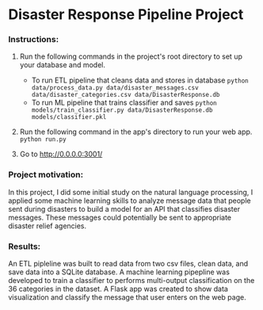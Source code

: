 # Disaster Response Pipeline Project

### Instructions:
1. Run the following commands in the project's root directory to set up your database and model.

    - To run ETL pipeline that cleans data and stores in database
        `python data/process_data.py data/disaster_messages.csv data/disaster_categories.csv data/DisasterResponse.db`
    - To run ML pipeline that trains classifier and saves
        `python models/train_classifier.py data/DisasterResponse.db models/classifier.pkl`

2. Run the following command in the app's directory to run your web app.
    `python run.py`

3. Go to http://0.0.0.0:3001/

### Project motivation:
In this project, I did some initial study on the  natural language processing, I applied some machine learning skills to analyze message data that people sent during disasters to build a model for an API that classifies disaster messages. These messages could potentially be sent to appropriate disaster relief agencies.

### Results:
An ETL pipleline was built to read data from two csv files, clean data, and save data into a SQLite database. A machine learning pipepline was developed to train a classifier to performs multi-output classification on the 36 categories in the dataset. A Flask app was created to show data visualization and classify the message that user enters on the web page.
